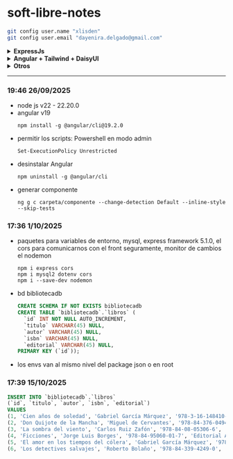 # soft-libre-notes
```bash
git config user.name "xlisden"
git config user.email "dayenira.delgado@gmail.com"
```
<details>
<summary><b>ExpressJs</b></summary>
  
  ```bash
  npm i express cors dotenv mysql2
  npm i --save-dev nodemon
  ```
</details>

<details>
<summary><b>Angular + Tailwind + DaisyUI</b></summary>
  
  - https://daisyui.com/docs/install/angular/
  ```bash
  npm install daisyui@latest tailwindcss@latest @tailwindcss/postcss@latest postcss@latest --force
  ```
</details>

<details>
<summary><b>Otros</b></summary>

  - [Angular notes](https://app.capacities.io/home/2f182914-42b1-40b3-94c9-50b702c65c46)
  - [Nodejs best practices](https://github.com/goldbergyoni/nodebestpractices/blob/spanish-translation/README.spanish.md)
  - [Git/GitHub](https://xlisden.notion.site/Git-GitHub-4da26f209cc040b3a72ae09038c11bf3)

- auto close tag - jun han
- auto import - steoates
- auto rename tag - jun han
- prettier eslint - rebecca vest
</details>

---
### 19:46 26/09/2025
- node js v22 - 22.20.0
- angular v19 
  ```
  npm install -g @angular/cli@19.2.0
  ```
- permitir los scripts: 
  Powershell en modo admin
  ```
  Set-ExecutionPolicy Unrestricted
  ```
- desinstalar Angular
  ```
  npm uninstall -g @angular/cli
  ```
- generar componente
  ```
  ng g c carpeta/componente --change-detection Default --inline-style --skip-tests
  ```
### 17:36 1/10/2025
- paquetes para variables de entorno, mysql, express framework 5.1.0, el cors para comunicarnos con el front seguramente, monitor de cambios el nodemon
  ```
  npm i express cors
  npm i mysql2 dotenv cors
  npm i --save-dev nodemon
  ```
- bd bibliotecadb
  ```sql
  CREATE SCHEMA IF NOT EXISTS bibliotecadb
  CREATE TABLE `bibliotecadb`.`libros` (
    `id` INT NOT NULL AUTO_INCREMENT,
    `titulo` VARCHAR(45) NULL,
    `autor` VARCHAR(45) NULL,
    `isbn` VARCHAR(45) NULL,
    `editorial` VARCHAR(45) NULL,
  PRIMARY KEY (`id`));
  ```
- los envs van al mismo nivel del package json o en root

### 17:39 15/10/2025
```sql
INSERT INTO `bibliotecadb`.`libros`
(`id`, `titulo`, `autor`, `isbn`, `editorial`)
VALUES
(1, 'Cien años de soledad', 'Gabriel García Márquez', '978-3-16-148410-0', 'Editorial Sudamericana'),
(2, 'Don Quijote de la Mancha', 'Miguel de Cervantes', '978-84-376-0494-7', 'Editorial Planeta'),
(3, 'La sombra del viento', 'Carlos Ruiz Zafón', '978-84-08-05306-6', 'Editorial Planeta'),
(4, 'Ficciones', 'Jorge Luis Borges', '978-84-95060-01-7', 'Editorial Alianza'),
(5, 'El amor en los tiempos del cólera', 'Gabriel García Márquez', '978-84-376-3433-3', 'Editorial Oveja Negra'),
(6, 'Los detectives salvajes', 'Roberto Bolaño', '978-84-339-4249-0', 'Editorial Anagrama');

```
